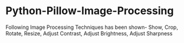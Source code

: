 # Python-Pillow-Image-Processing
Following Image Processing Techniques has been shown- Show, Crop, Rotate, Resize, Adjust Contrast, Adjust Brightness, Adjust Sharpness 

